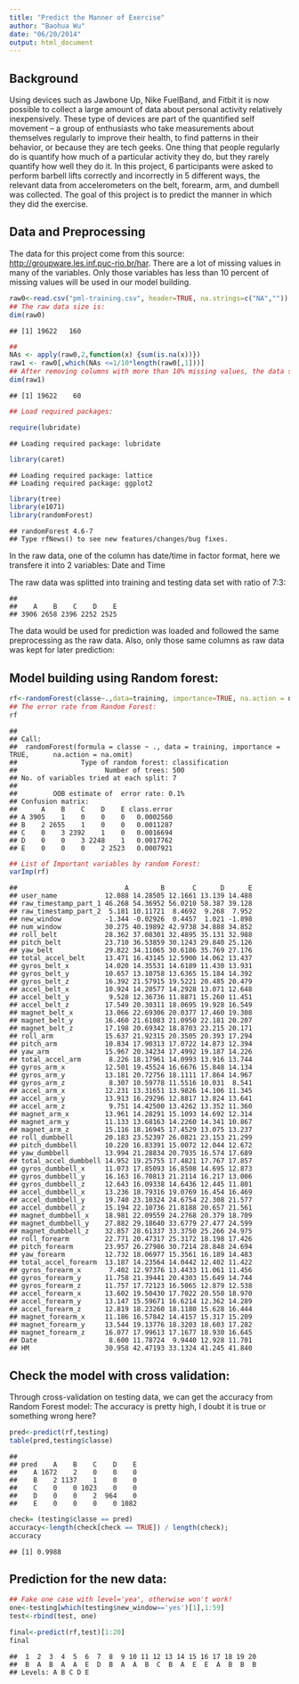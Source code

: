 ```yaml
---
title: "Predict the Manner of Exercise"
author: "Baohua Wu"
date: "06/20/2014"
output: html_document
---
```


## Background

Using devices such as Jawbone Up, Nike FuelBand, and Fitbit it is now possible to collect a large amount of data about personal activity relatively inexpensively. These type of devices are part of the quantified self movement – a group of enthusiasts who take measurements about themselves regularly to improve their health, to find patterns in their behavior, or because they are tech geeks. One thing that people regularly do is quantify how much of a particular activity they do, but they rarely quantify how well they do it. In this project, 6 participants were asked to perform barbell lifts correctly and incorrectly in 5 different ways, the relevant data from accelerometers on the belt, forearm, arm, and dumbell was collected. The goal of this project is to predict the manner in which they did the exercise.

## Data and Preprocessing
The data for this project come from this source: http://groupware.les.inf.puc-rio.br/har. There are a lot of missing values in many of the variables. Only those variables has less than 10 percent of missing values will be used in our model building.



```r
raw0<-read.csv("pml-training.csv", header=TRUE, na.strings=c("NA",""))
## The raw data size is:
dim(raw0)
```

```
## [1] 19622   160
```

```r
##
NAs <- apply(raw0,2,function(x) {sum(is.na(x))}) 
raw1 <- raw0[,which(NAs <=1/10*length(raw0[,1]))]
## After removing columns with more than 10% missing values, the data size is:
dim(raw1)
```

```
## [1] 19622    60
```

```r
## Load required packages:

require(lubridate)
```

```
## Loading required package: lubridate
```

```r
library(caret)
```

```
## Loading required package: lattice
## Loading required package: ggplot2
```

```r
library(tree)
library(e1071)
library(randomForest)
```

```
## randomForest 4.6-7
## Type rfNews() to see new features/changes/bug fixes.
```

In the raw data, one of the column has date/time in factor format, here we transfere it into 2 variables: Date and Time



The raw data was splitted into training and testing data set with ratio of 7:3:


```
## 
##    A    B    C    D    E 
## 3906 2658 2396 2252 2525
```

The data would be used for prediction was loaded and followed the same preprocessing as the raw data.
Also, only those same columns as raw data was kept for later prediction:



## Model building using Random forest:


```r
rf<-randomForest(classe~.,data=training, importance=TRUE, na.action = na.omit)
## The error rate from Random Forest:
rf
```

```
## 
## Call:
##  randomForest(formula = classe ~ ., data = training, importance = TRUE,      na.action = na.omit) 
##                Type of random forest: classification
##                      Number of trees: 500
## No. of variables tried at each split: 7
## 
##         OOB estimate of  error rate: 0.1%
## Confusion matrix:
##      A    B    C    D    E class.error
## A 3905    1    0    0    0   0.0002560
## B    2 2655    1    0    0   0.0011287
## C    0    3 2392    1    0   0.0016694
## D    0    0    3 2248    1   0.0017762
## E    0    0    0    2 2523   0.0007921
```

```r
## List of Important variables by random Forest:
varImp(rf)
```

```
##                           A        B       C      D      E
## user_name            12.088 14.28505 12.1661 13.139 14.488
## raw_timestamp_part_1 46.268 54.36952 56.0210 58.387 39.128
## raw_timestamp_part_2  5.181 10.11721  8.4692  9.268  7.952
## new_window           -1.344 -0.02926  0.4457  1.021 -1.898
## num_window           30.275 40.19892 42.9738 34.888 34.852
## roll_belt            28.362 37.08301 32.4895 35.131 32.988
## pitch_belt           23.710 36.53859 30.1243 29.840 25.126
## yaw_belt             29.822 34.11065 30.6186 35.769 27.176
## total_accel_belt     13.471 16.43145 12.5900 14.062 13.437
## gyros_belt_x         14.020 14.35531 14.6189 11.430 13.931
## gyros_belt_y         10.657 13.10758 13.6365 15.184 14.392
## gyros_belt_z         16.392 21.57915 19.5221 20.485 20.479
## accel_belt_x         10.924 14.20577 14.2928 13.071 12.648
## accel_belt_y          9.528 12.36736 11.8871 15.260 11.451
## accel_belt_z         17.549 20.30311 18.0695 19.928 16.549
## magnet_belt_x        13.066 22.69306 20.0377 17.460 19.308
## magnet_belt_y        16.460 21.61083 21.0950 22.181 20.207
## magnet_belt_z        17.198 20.69342 18.8703 23.215 20.171
## roll_arm             15.637 21.92315 20.3505 20.393 17.294
## pitch_arm            10.834 17.90313 17.0722 14.873 12.394
## yaw_arm              15.967 20.34234 17.4992 19.187 14.226
## total_accel_arm       8.226 18.17961 14.0993 13.916 13.744
## gyros_arm_x          12.501 19.45524 16.6676 15.848 14.134
## gyros_arm_y          13.181 20.72756 18.1111 17.864 14.967
## gyros_arm_z           8.307 10.59778 11.5516 10.031  8.541
## accel_arm_x          12.231 13.31651 13.9826 14.106 11.345
## accel_arm_y          13.913 16.29296 12.8817 13.824 13.641
## accel_arm_z           9.751 14.42500 13.4262 13.352 11.360
## magnet_arm_x         13.961 14.28291 15.1093 14.692 12.314
## magnet_arm_y         11.133 13.68163 14.2260 14.341 10.867
## magnet_arm_z         15.116 18.16945 17.4529 13.075 13.237
## roll_dumbbell        20.183 23.52397 26.0821 23.153 21.299
## pitch_dumbbell       10.220 16.83391 15.0072 12.044 12.672
## yaw_dumbbell         13.994 21.28834 20.7935 16.574 17.689
## total_accel_dumbbell 14.952 19.25755 17.4821 17.767 17.857
## gyros_dumbbell_x     11.073 17.85093 16.8508 14.695 12.873
## gyros_dumbbell_y     16.163 16.70813 21.2114 16.217 13.006
## gyros_dumbbell_z     12.643 16.09338 14.6436 12.445 11.801
## accel_dumbbell_x     13.236 18.79316 19.0769 16.454 16.469
## accel_dumbbell_y     19.740 23.10324 24.6754 22.308 21.577
## accel_dumbbell_z     15.194 22.10736 21.8188 20.657 21.561
## magnet_dumbbell_x    18.981 22.09559 24.2768 20.379 18.709
## magnet_dumbbell_y    27.882 29.18640 33.6779 27.477 24.599
## magnet_dumbbell_z    32.857 28.61337 33.3750 25.266 24.975
## roll_forearm         22.771 20.47317 25.3172 18.198 17.426
## pitch_forearm        23.957 26.27986 30.7214 28.848 24.694
## yaw_forearm          12.732 18.06977 15.3561 16.189 14.483
## total_accel_forearm  13.187 14.23564 14.0442 12.402 11.422
## gyros_forearm_x       7.402 12.97376 13.4433 11.061 11.456
## gyros_forearm_y      11.758 21.39441 20.4303 15.649 14.744
## gyros_forearm_z      11.757 17.72123 16.5065 12.879 12.538
## accel_forearm_x      13.602 19.50430 17.7022 20.550 18.970
## accel_forearm_y      13.147 15.59671 16.6214 12.362 14.289
## accel_forearm_z      12.819 18.23260 18.1180 15.628 16.444
## magnet_forearm_x     11.186 16.57842 14.4157 15.317 15.209
## magnet_forearm_y     13.544 19.13776 18.3203 18.603 17.282
## magnet_forearm_z     16.077 17.99613 17.1677 18.930 16.645
## Date                  8.600 11.78724  9.9440 12.928 11.701
## HM                   30.958 42.47193 33.1324 41.245 41.840
```

## Check the model with cross validation:

Through cross-validation on testing data, we can get the accuracy from Random Forest model:
The accuracy is pretty high, I doubt it is true or something wrong here?


```r
pred<-predict(rf,testing)
table(pred,testing$classe)
```

```
##     
## pred    A    B    C    D    E
##    A 1672    2    0    0    0
##    B    2 1137    1    0    0
##    C    0    0 1023    0    0
##    D    0    0    2  964    0
##    E    0    0    0    0 1082
```

```r
check= (testing$classe == pred)
accuracy<-length(check[check == TRUE]) / length(check);
accuracy
```

```
## [1] 0.9988
```

## Prediction for the new data:


```r
## Fake one case with level='yea', otherwise won't work!
one<-testing[which(testing$new_window=='yes')[1],1:59]
test<-rbind(test, one)

final<-predict(rf,test)[1:20]
final
```

```
##  1  2  3  4  5  6  7  8  9 10 11 12 13 14 15 16 17 18 19 20 
##  B  A  B  A  A  E  D  B  A  A  B  C  B  A  E  E  A  B  B  B 
## Levels: A B C D E
```

